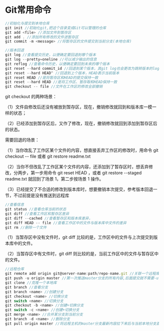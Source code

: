 # Git常用命令

```js
//初始化与提交到本地仓库
git init //初始化git,把这个目录变成Git可以管理的仓库
git add <file> //添加文件到暂存区
git add . //添加所有修改的文件进暂存区
git commit -m <message> //将暂存区的文件提交到当前分支(本地仓库)
```

```js
//版本回退
git log //查看提交历史，以便确定要回退到哪个版本
git log --pretty=oneline //可以减少输出的信息
git reflog //查看命令历史，以便确定要回到未来的哪个版本
git reset --hard commit_id //回退到某个版本，其git log也会更改为跳转版本的log
git reset --hard HEAD^ //回退到上个版本，HEAD表示当前版本
git reset HEAD //是将暂存区和HEAD的提交保持一致
git reset --hard HEAD //是将工作区、暂存取和HEAD保持一致
git checkout -- file //文件在工作区的修改全部撤销
```

git checkout 的两种场景：

（1）文件自修改后还没有被放到暂存区，现在，撤销修改就回到和版本库一模一样的状态；

（2）已经添加到暂存区后，又作了修改，现在，撤销修改就回到添加到暂存区后的状态。

需要回退的场景：

（1）当你改乱了工作区某个文件的内容，想直接丢弃工作区的修改时，用命令 git checkout -- file 或者 git restore readme.txt

（2）当你不但改乱了工作区某个文件的内容，还添加到了暂存区时，想丢弃修改，分两步，第一步用命令 git reset HEAD <file>，或者 git restore --staged readme.txt 就回到了场景 1，第二步按场景 1 操作。
  
（3）已经提交了不合适的修改到版本库时，想要撤销本次提交，参考版本回退一节，不过前提是没有推送到远程库

```js
//查看信息
git status //查看仓库当前的状态
git diff //查看工作区和暂存区差异
git diff --cached //查看暂存区和版本库差异，
git diff HEAD -- file //查看工作区中的文件与版本库中文件的差异
git rm //删除一个文件
```

（1）当暂存区中没有文件时，git diff 比较的是，工作区中的文件与上次提交到版本库中的文件。

（2）当暂存区中有文件时，git diff 则比较的是，当前工作区中的文件与暂存区中的文件。

```js
//远程仓库
git remote add origin git@server-name:path/repo-name.git //关联一个远程库
git push -u origin master //第一次推送master分支的所有内容,后面提交就不需要-u
git clone //克隆一个本地库
git branch //查看分支
git branch <name> //创建分支
git checkout <name> //切换分支
git switch <name> //切换分支
git checkout -b <name> //创建+切换分支
git switch -c <name> //创建+切换分支
git merge <name> //合并某分支到当前分支
git branch -d <name> //删除分支
git pull origin master //将远程主机的master分支最新内容拉下来后与当前本地分支直接合并 fetch+merge
```
